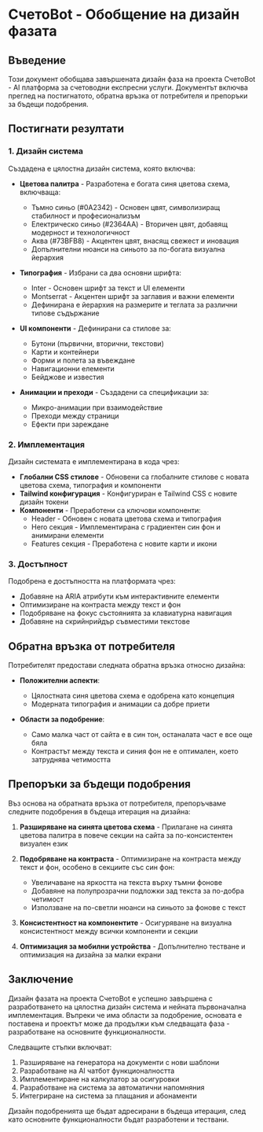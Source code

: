 # СчетоBot - Обобщение на дизайн фазата

## Въведение

Този документ обобщава завършената дизайн фаза на проекта СчетоBot - AI платформа за счетоводни експресни услуги. Документът включва преглед на постигнатото, обратна връзка от потребителя и препоръки за бъдещи подобрения.

## Постигнати резултати

### 1. Дизайн система

Създадена е цялостна дизайн система, която включва:

- **Цветова палитра** - Разработена е богата синя цветова схема, включваща:
  - Тъмно синьо (#0A2342) - Основен цвят, символизиращ стабилност и професионализъм
  - Електрическо синьо (#2364AA) - Вторичен цвят, добавящ модерност и технологичност
  - Аква (#73BFB8) - Акцентен цвят, внасящ свежест и иновация
  - Допълнителни нюанси на синьото за по-богата визуална йерархия

- **Типография** - Избрани са два основни шрифта:
  - Inter - Основен шрифт за текст и UI елементи
  - Montserrat - Акцентен шрифт за заглавия и важни елементи
  - Дефинирана е йерархия на размерите и теглата за различни типове съдържание

- **UI компоненти** - Дефинирани са стилове за:
  - Бутони (първични, вторични, текстови)
  - Карти и контейнери
  - Форми и полета за въвеждане
  - Навигационни елементи
  - Бейджове и известия

- **Анимации и преходи** - Създадени са спецификации за:
  - Микро-анимации при взаимодействие
  - Преходи между страници
  - Ефекти при зареждане

### 2. Имплементация

Дизайн системата е имплементирана в кода чрез:

- **Глобални CSS стилове** - Обновени са глобалните стилове с новата цветова схема, типография и компоненти
- **Tailwind конфигурация** - Конфигуриран е Tailwind CSS с новите дизайн токени
- **Компоненти** - Преработени са ключови компоненти:
  - Header - Обновен с новата цветова схема и типография
  - Hero секция - Имплементирана с градиентен син фон и анимирани елементи
  - Features секция - Преработена с новите карти и икони

### 3. Достъпност

Подобрена е достъпността на платформата чрез:

- Добавяне на ARIA атрибути към интерактивните елементи
- Оптимизиране на контраста между текст и фон
- Подобряване на фокус състоянията за клавиатурна навигация
- Добавяне на скрийнрийдър съвместими текстове

## Обратна връзка от потребителя

Потребителят предостави следната обратна връзка относно дизайна:

- **Положителни аспекти**:
  - Цялостната синя цветова схема е одобрена като концепция
  - Модерната типография и анимации са добре приети

- **Области за подобрение**:
  - Само малка част от сайта е в син тон, останалата част е все още бяла
  - Контрастът между текста и синия фон не е оптимален, което затруднява четимостта

## Препоръки за бъдещи подобрения

Въз основа на обратната връзка от потребителя, препоръчваме следните подобрения в бъдеща итерация на дизайна:

1. **Разширяване на синята цветова схема** - Прилагане на синята цветова палитра в повече секции на сайта за по-консистентен визуален език

2. **Подобряване на контраста** - Оптимизиране на контраста между текст и фон, особено в секциите със син фон:
   - Увеличаване на яркостта на текста върху тъмни фонове
   - Добавяне на полупрозрачни подложки зад текста за по-добра четимост
   - Използване на по-светли нюанси на синьото за фонове с текст

3. **Консистентност на компонентите** - Осигуряване на визуална консистентност между всички компоненти и секции

4. **Оптимизация за мобилни устройства** - Допълнително тестване и оптимизация на дизайна за малки екрани

## Заключение

Дизайн фазата на проекта СчетоBot е успешно завършена с разработването на цялостна дизайн система и нейната първоначална имплементация. Въпреки че има области за подобрение, основата е поставена и проектът може да продължи към следващата фаза - разработване на основните функционалности.

Следващите стъпки включват:

1. Разширяване на генератора на документи с нови шаблони
2. Разработване на AI чатбот функционалността
3. Имплементиране на калкулатор за осигуровки
4. Разработване на система за автоматични напомняния
5. Интегриране на система за плащания и абонаменти

Дизайн подобренията ще бъдат адресирани в бъдеща итерация, след като основните функционалности бъдат разработени и тествани.
